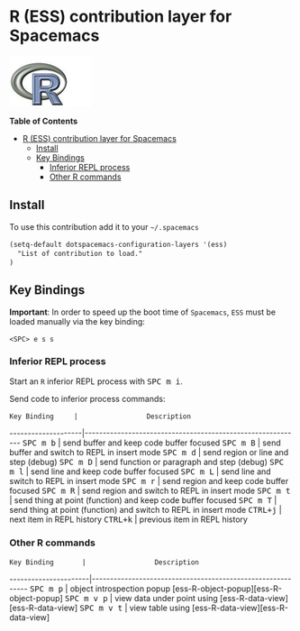 # R (ESS) contribution layer for Spacemacs

![logo](r.jpg)

<!-- markdown-toc start - Don't edit this section. Run M-x markdown-toc/generate-toc again -->
**Table of Contents**

- [R (ESS) contribution layer for Spacemacs](#r-ess-contribution-layer-for-spacemacs)
    - [Install](#install)
    - [Key Bindings](#key-bindings)
        - [Inferior REPL process](#inferior-repl-process)
        - [Other R commands](#other-r-commands)

<!-- markdown-toc end -->

## Install

To use this contribution add it to your `~/.spacemacs`

```elisp
(setq-default dotspacemacs-configuration-layers '(ess)
  "List of contribution to load."
)
```

## Key Bindings

**Important**:
In order to speed up the boot time of `Spacemacs`, `ESS` must be loaded
manually via the key binding:

    <SPC> e s s

### Inferior REPL process

Start an `R` inferior REPL process with <kbd>SPC m i</kbd>.

Send code to inferior process commands:

    Key Binding     |                 Description
--------------------|------------------------------------------------------------
<kbd>SPC m b</kbd>  | send buffer and keep code buffer focused
<kbd>SPC m B</kbd>  | send buffer and switch to REPL in insert mode
<kbd>SPC m d</kbd>  | send region or line and step (debug)
<kbd>SPC m D</kbd>  | send function or paragraph and step (debug)
<kbd>SPC m l</kbd>  | send line and keep code buffer focused
<kbd>SPC m L</kbd>  | send line and switch to REPL in insert mode
<kbd>SPC m r</kbd>  | send region and keep code buffer focused
<kbd>SPC m R</kbd>  | send region and switch to REPL in insert mode
<kbd>SPC m t</kbd>  | send thing at point (function) and keep code buffer focused
<kbd>SPC m T</kbd>  | send thing at point (function) and switch to REPL in insert mode
<kbd>CTRL+j</kbd>   | next item in REPL history
<kbd>CTRL+k</kbd>   | previous item in REPL history

### Other R commands

    Key Binding       |                 Description
----------------------|------------------------------------------------------------
<kbd>SPC m p</kbd>    | object introspection popup [ess-R-object-popup][ess-R-object-popup]
<kbd>SPC m v p</kbd>  | view data under point using [ess-R-data-view][ess-R-data-view] 
<kbd>SPC m v t</kbd>  | view table using [ess-R-data-view][ess-R-data-view] 
